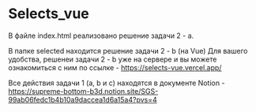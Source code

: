 # Selects_vue

В файле index.html реализовано решение задачи 2 - a.

В папке selected находится решение задачи 2 - b (на Vue)
Для вашего удобства, решенеи задачи 2 - b уже на сервере и вы можете ознакомиться с ним по ссылке - https://selects-vue.vercel.app/

Все действия задачи 1 (a, b и c) находятся в документе Notion - https://supreme-bottom-b3d.notion.site/SGS-99ab06fedc1b4b10a9daccea1d6a15a4?pvs=4
